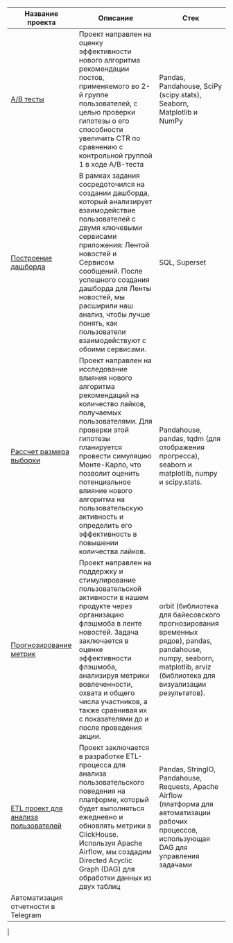 | Название проекта    | Описание | Стек       |
|----------|---------|-------------|
| [A/B тесты](https://github.com/SergeyTsedrik/simDA_karpov.courses/tree/main/AB-test)| Проект направлен на оценку эффективности нового алгоритма рекомендации постов, применяемого во 2-й группе пользователей, с целью проверки гипотезы о его способности увеличить CTR по сравнению с контрольной группой 1 в ходе A/B-теста      | Pandas, Pandahouse, SciPy (scipy.stats), Seaborn, Matplotlib и NumPy|
| [Построение дашборда](https://github.com/SergeyTsedrik/simDA_karpov.courses/tree/main/building_dashboard) | В рамках задания сосредоточился на создании дашборда, который анализирует взаимодействие пользователей с двумя ключевыми сервисами приложения: Лентой новостей и Сервисом сообщений. После успешного создания дашборда для Ленты новостей, мы расширили наш анализ, чтобы лучше понять, как пользователи взаимодействуют с обоими сервисами. | SQL, Superset |
|[Рассчет размера выборки](https://github.com/SergeyTsedrik/simDA_karpov.courses/tree/main/Sample_size)| Проект направлен на исследование влияния нового алгоритма рекомендаций на количество лайков, получаемых пользователями. Для проверки этой гипотезы планируется провести симуляцию Монте-Карло, что позволит оценить потенциальное влияние нового алгоритма на пользовательскую активность и определить его эффективность в повышении количества лайков.| Pandahouse, pandas, tqdm (для отображения прогресса), seaborn и matplotlib, numpy и scipy.stats.|
|[Прогнозирование метрик](https://github.com/SergeyTsedrik/simDA_karpov.courses/tree/main/predicting_metrics)|Проект направлен на поддержку и стимулирование пользовательской активности в нашем продукте через организацию флэшмоба в ленте новостей. Задача заключается в оценке эффективности флэшмоба, анализируя метрики вовлеченности, охвата и общего числа участников, а также сравнивая их с показателями до и после проведения акции.| orbit (библиотека для байесовского прогнозирования временных рядов), pandas, pandahouse, numpy, seaborn, matplotlib, arviz (библиотека для визуализации результатов).  |
|[ETL проект для анализа пользователей](https://github.com/SergeyTsedrik/simDA_karpov.courses/tree/main/building_ETL)| Проект заключается в разработке ETL-процесса для анализа пользовательского поведения на платформе, который будет выполняться ежедневно и обновлять метрики в ClickHouse. Используя Apache Airflow, мы создадим Directed Acyclic Graph (DAG) для обработки данных из двух таблиц| Pandas, StringIO, Pandahouse, Requests, Apache Airflow (платформа для автоматизации рабочих процессов, использующая DAG для управления задачами|
|Автоматизация отчетности в Telegram

|

